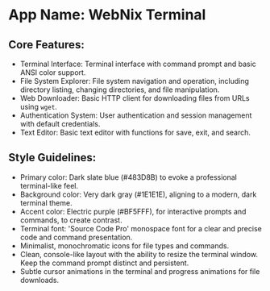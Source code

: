 # **App Name**: WebNix Terminal

## Core Features:

- Terminal Interface: Terminal interface with command prompt and basic ANSI color support.
- File System Explorer: File system navigation and operation, including directory listing, changing directories, and file manipulation.
- Web Downloader: Basic HTTP client for downloading files from URLs using `wget`.
- Authentication System: User authentication and session management with default credentials.
- Text Editor: Basic text editor with functions for save, exit, and search.

## Style Guidelines:

- Primary color: Dark slate blue (#483D8B) to evoke a professional terminal-like feel.
- Background color: Very dark gray (#1E1E1E), aligning to a modern, dark terminal theme.
- Accent color: Electric purple (#BF5FFF), for interactive prompts and commands, to create contrast.
- Terminal font: 'Source Code Pro' monospace font for a clear and precise code and command presentation.
- Minimalist, monochromatic icons for file types and commands.
- Clean, console-like layout with the ability to resize the terminal window. Keep the command prompt distinct and persistent.
- Subtle cursor animations in the terminal and progress animations for file downloads.